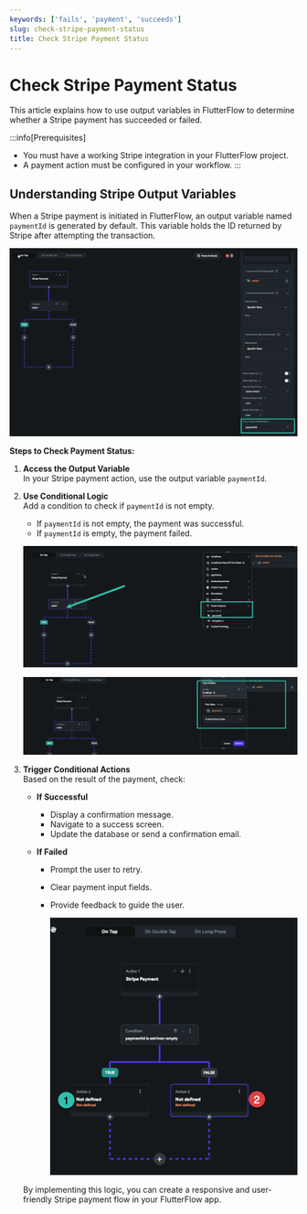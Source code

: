 ```yaml
---
keywords: ['fails', 'payment', 'succeeds']
slug: check-stripe-payment-status
title: Check Stripe Payment Status
---
```


# Check Stripe Payment Status

This article explains how to use output variables in FlutterFlow to determine whether a Stripe payment has succeeded or failed.

:::info[Prerequisites]
- You must have a working Stripe integration in your FlutterFlow project.
- A payment action must be configured in your workflow.
:::

## Understanding Stripe Output Variables

When a Stripe payment is initiated in FlutterFlow, an output variable named `paymentId` is generated by default. This variable holds the ID returned by Stripe after attempting the transaction.

![Stripe paymentId output variable](imgs/20250430121315284187.png)

**Steps to Check Payment Status:**

1. **Access the Output Variable**  
   In your Stripe payment action, use the output variable `paymentId`.

2. **Use Conditional Logic**  
   Add a condition to check if `paymentId` is not empty.

   - If `paymentId` is not empty, the payment was successful.
   - If `paymentId` is empty, the payment failed.

   ![Checking paymentId is not empty](imgs/20250430121315556496.png) 

   ![Condition block using paymentId](imgs/20250430121315814333.png)

3. **Trigger Conditional Actions**  
   Based on the result of the payment, check:

   - **If Successful**  
     - Display a confirmation message.
     - Navigate to a success screen.
     - Update the database or send a confirmation email.

   - **If Failed**  
     - Prompt the user to retry.
     - Clear payment input fields.
     - Provide feedback to guide the user.

        ![Example of a successful payment flow](imgs/20250430121316063461.png)

    By implementing this logic, you can create a responsive and user-friendly Stripe payment flow in your FlutterFlow app.
